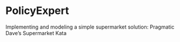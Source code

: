 # PolicyExpert

Implementing and modeling a simple supermarket solution: Pragmatic Dave’s Supermarket Kata
